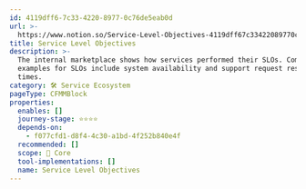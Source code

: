 ```yaml
---
id: 4119dff6-7c33-4220-8977-0c76de5eab0d
url: >-
  https://www.notion.so/Service-Level-Objectives-4119dff67c33422089770c76de5eab0d
title: Service Level Objectives
description: >-
  The internal marketplace shows how services performed their SLOs. Common
  examples for SLOs include system availability and support request response
  times.
category: 🛠 Service Ecosystem
pageType: CFMMBlock
properties:
  enables: []
  journey-stage: ⭐️⭐️⭐️⭐️
  depends-on:
    - f077cfd1-d8f4-4c30-a1bd-4f252b840e4f
  recommended: []
  scope: 🏢 Core
  tool-implementations: []
  name: Service Level Objectives
---
```


